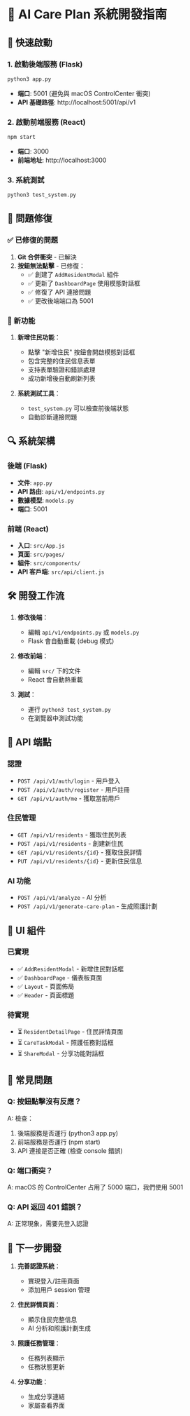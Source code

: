 # 🚀 AI Care Plan 系統開發指南

## 🎯 快速啟動

### 1. 啟動後端服務 (Flask)
```bash
python3 app.py
```
- **端口**: 5001 (避免與 macOS ControlCenter 衝突)
- **API 基礎路徑**: http://localhost:5001/api/v1

### 2. 啟動前端服務 (React)
```bash
npm start
```
- **端口**: 3000
- **前端地址**: http://localhost:3000

### 3. 系統測試
```bash
python3 test_system.py
```

## 🔧 問題修復

### ✅ 已修復的問題

1. **Git 合併衝突** - 已解決
2. **按鈕無法點擊** - 已修復：
   - ✅ 創建了 `AddResidentModal` 組件
   - ✅ 更新了 `DashboardPage` 使用模態對話框
   - ✅ 修復了 API 連接問題
   - ✅ 更改後端端口為 5001

### 🎉 新功能

1. **新增住民功能**：
   - 點擊 "新增住民" 按鈕會開啟模態對話框
   - 包含完整的住民信息表單
   - 支持表單驗證和錯誤處理
   - 成功新增後自動刷新列表

2. **系統測試工具**：
   - `test_system.py` 可以檢查前後端狀態
   - 自動診斷連接問題

## 🔍 系統架構

### 後端 (Flask)
- **文件**: `app.py`
- **API 路由**: `api/v1/endpoints.py`
- **數據模型**: `models.py`
- **端口**: 5001

### 前端 (React)
- **入口**: `src/App.js`
- **頁面**: `src/pages/`
- **組件**: `src/components/`
- **API 客戶端**: `src/api/client.js`

## 🛠 開發工作流

1. **修改後端**：
   - 編輯 `api/v1/endpoints.py` 或 `models.py`
   - Flask 會自動重載 (debug 模式)

2. **修改前端**：
   - 編輯 `src/` 下的文件
   - React 會自動熱重載

3. **測試**：
   - 運行 `python3 test_system.py`
   - 在瀏覽器中測試功能

## 📝 API 端點

### 認證
- `POST /api/v1/auth/login` - 用戶登入
- `POST /api/v1/auth/register` - 用戶註冊
- `GET /api/v1/auth/me` - 獲取當前用戶

### 住民管理
- `GET /api/v1/residents` - 獲取住民列表
- `POST /api/v1/residents` - 創建新住民
- `GET /api/v1/residents/{id}` - 獲取住民詳情
- `PUT /api/v1/residents/{id}` - 更新住民信息

### AI 功能
- `POST /api/v1/analyze` - AI 分析
- `POST /api/v1/generate-care-plan` - 生成照護計劃

## 🎨 UI 組件

### 已實現
- ✅ `AddResidentModal` - 新增住民對話框
- ✅ `DashboardPage` - 儀表板頁面
- ✅ `Layout` - 頁面佈局
- ✅ `Header` - 頁面標題

### 待實現
- ⏳ `ResidentDetailPage` - 住民詳情頁面
- ⏳ `CareTaskModal` - 照護任務對話框
- ⏳ `ShareModal` - 分享功能對話框

## 🚨 常見問題

### Q: 按鈕點擊沒有反應？
A: 檢查：
1. 後端服務是否運行 (python3 app.py)
2. 前端服務是否運行 (npm start)
3. API 連接是否正確 (檢查 console 錯誤)

### Q: 端口衝突？
A: macOS 的 ControlCenter 占用了 5000 端口，我們使用 5001

### Q: API 返回 401 錯誤？
A: 正常現象，需要先登入認證

## 🎯 下一步開發

1. **完善認證系統**：
   - 實現登入/註冊頁面
   - 添加用戶 session 管理

2. **住民詳情頁面**：
   - 顯示住民完整信息
   - AI 分析和照護計劃生成

3. **照護任務管理**：
   - 任務列表顯示
   - 任務狀態更新

4. **分享功能**：
   - 生成分享連結
   - 家屬查看界面 